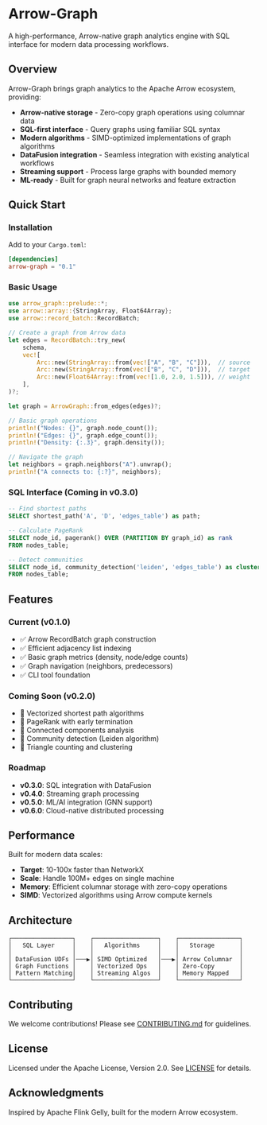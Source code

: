# Arrow-Graph

A high-performance, Arrow-native graph analytics engine with SQL interface for modern data processing workflows.

## Overview

Arrow-Graph brings graph analytics to the Apache Arrow ecosystem, providing:

- **Arrow-native storage** - Zero-copy graph operations using columnar data
- **SQL-first interface** - Query graphs using familiar SQL syntax
- **Modern algorithms** - SIMD-optimized implementations of graph algorithms  
- **DataFusion integration** - Seamless integration with existing analytical workflows
- **Streaming support** - Process large graphs with bounded memory
- **ML-ready** - Built for graph neural networks and feature extraction

## Quick Start

### Installation

Add to your `Cargo.toml`:

```toml
[dependencies]
arrow-graph = "0.1"
```

### Basic Usage

```rust
use arrow_graph::prelude::*;
use arrow::array::{StringArray, Float64Array};
use arrow::record_batch::RecordBatch;

// Create a graph from Arrow data
let edges = RecordBatch::try_new(
    schema,
    vec![
        Arc::new(StringArray::from(vec!["A", "B", "C"])),  // source
        Arc::new(StringArray::from(vec!["B", "C", "D"])),  // target  
        Arc::new(Float64Array::from(vec![1.0, 2.0, 1.5])), // weight
    ],
)?;

let graph = ArrowGraph::from_edges(edges)?;

// Basic graph operations
println!("Nodes: {}", graph.node_count());
println!("Edges: {}", graph.edge_count()); 
println!("Density: {:.3}", graph.density());

// Navigate the graph
let neighbors = graph.neighbors("A").unwrap();
println!("A connects to: {:?}", neighbors);
```

### SQL Interface (Coming in v0.3.0)

```sql
-- Find shortest paths
SELECT shortest_path('A', 'D', 'edges_table') as path;

-- Calculate PageRank
SELECT node_id, pagerank() OVER (PARTITION BY graph_id) as rank
FROM nodes_table;

-- Detect communities  
SELECT node_id, community_detection('leiden', 'edges_table') as cluster
FROM nodes_table;
```

## Features

### Current (v0.1.0)
- ✅ Arrow RecordBatch graph construction
- ✅ Efficient adjacency list indexing
- ✅ Basic graph metrics (density, node/edge counts)
- ✅ Graph navigation (neighbors, predecessors)
- ✅ CLI tool foundation

### Coming Soon (v0.2.0)
- 🚧 Vectorized shortest path algorithms
- 🚧 PageRank with early termination
- 🚧 Connected components analysis
- 🚧 Community detection (Leiden algorithm)
- 🚧 Triangle counting and clustering

### Roadmap
- **v0.3.0**: SQL integration with DataFusion
- **v0.4.0**: Streaming graph processing 
- **v0.5.0**: ML/AI integration (GNN support)
- **v0.6.0**: Cloud-native distributed processing

## Performance

Built for modern data scales:
- **Target**: 10-100x faster than NetworkX
- **Scale**: Handle 100M+ edges on single machine
- **Memory**: Efficient columnar storage with zero-copy operations
- **SIMD**: Vectorized algorithms using Arrow compute kernels

## Architecture

```
┌─────────────────┐    ┌──────────────────┐    ┌─────────────────┐
│   SQL Layer     │    │   Algorithms     │    │   Storage       │
│                 │    │                  │    │                 │
│ DataFusion UDFs │───▶│ SIMD Optimized   │───▶│ Arrow Columnar  │
│ Graph Functions │    │ Vectorized Ops   │    │ Zero-Copy       │
│ Pattern Matching│    │ Streaming Algos  │    │ Memory Mapped   │
└─────────────────┘    └──────────────────┘    └─────────────────┘
```

## Contributing

We welcome contributions! Please see [CONTRIBUTING.md](CONTRIBUTING.md) for guidelines.

## License

Licensed under the Apache License, Version 2.0. See [LICENSE](LICENSE) for details.

## Acknowledgments

Inspired by Apache Flink Gelly, built for the modern Arrow ecosystem.



